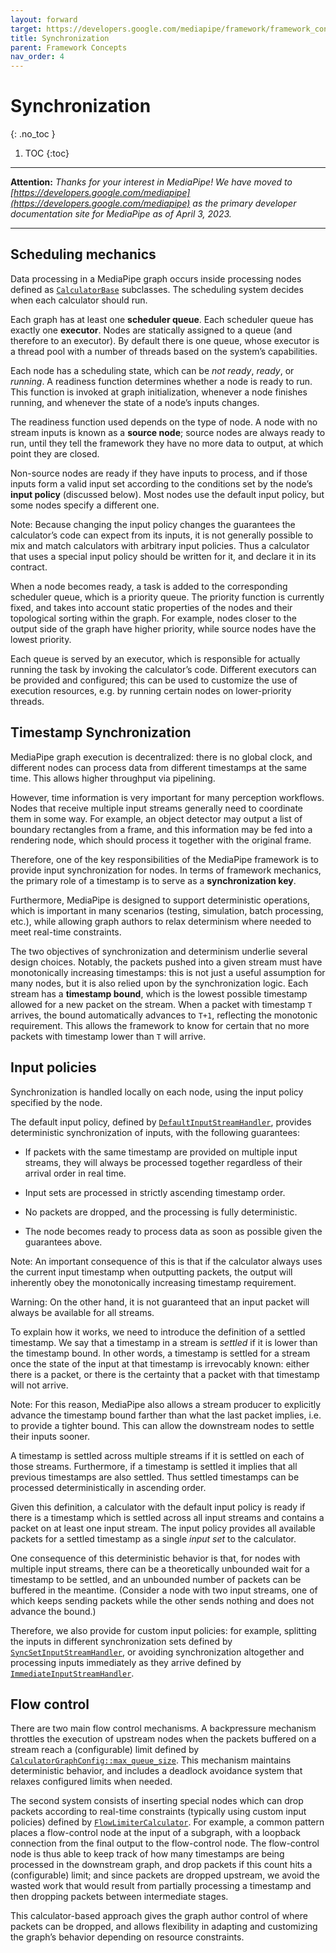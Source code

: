 ```yaml
---
layout: forward
target: https://developers.google.com/mediapipe/framework/framework_concepts/synchronization
title: Synchronization
parent: Framework Concepts
nav_order: 4
---
```


# Synchronization
{: .no_toc }

1. TOC
{:toc}
---

**Attention:** *Thanks for your interest in MediaPipe! We have moved to
[https://developers.google.com/mediapipe](https://developers.google.com/mediapipe)
as the primary developer documentation site for MediaPipe as of April 3, 2023.*

----

## Scheduling mechanics

Data processing in a MediaPipe graph occurs inside processing nodes defined as
[`CalculatorBase`] subclasses. The scheduling system decides when each
calculator should run.

Each graph has at least one **scheduler queue**. Each scheduler queue has
exactly one **executor**. Nodes are statically assigned to a queue (and
therefore to an executor). By default there is one queue, whose executor is a
thread pool with a number of threads based on the system’s capabilities.

Each node has a scheduling state, which can be *not ready*, *ready*, or
*running*. A readiness function determines whether a node is ready to run. This
function is invoked at graph initialization, whenever a node finishes running,
and whenever the state of a node’s inputs changes.

The readiness function used depends on the type of node. A node with no stream
inputs is known as a **source node**; source nodes are always ready to run,
until they tell the framework they have no more data to output, at which point
they are closed.

Non-source nodes are ready if they have inputs to process, and if those inputs
form a valid input set according to the conditions set by the node’s **input
policy** (discussed below). Most nodes use the default input policy, but some
nodes specify a different one.

Note: Because changing the input policy changes the guarantees the calculator’s
code can expect from its inputs, it is not generally possible to mix and match
calculators with arbitrary input policies. Thus a calculator that uses a special
input policy should be written for it, and declare it in its contract.

When a node becomes ready, a task is added to the corresponding scheduler queue,
which is a priority queue. The priority function is currently fixed, and takes
into account static properties of the nodes and their topological sorting within
the graph. For example, nodes closer to the output side of the graph have higher
priority, while source nodes have the lowest priority.

Each queue is served by an executor, which is responsible for actually running
the task by invoking the calculator’s code. Different executors can be provided
and configured; this can be used to customize the use of execution resources,
e.g. by running certain nodes on lower-priority threads.

## Timestamp Synchronization

MediaPipe graph execution is decentralized: there is no global clock, and
different nodes can process data from different timestamps at the same time.
This allows higher throughput via pipelining.

However, time information is very important for many perception workflows. Nodes
that receive multiple input streams generally need to coordinate them in some
way. For example, an object detector may output a list of boundary rectangles
from a frame, and this information may be fed into a rendering node, which
should process it together with the original frame.

Therefore, one of the key responsibilities of the MediaPipe framework is to
provide input synchronization for nodes. In terms of framework mechanics, the
primary role of a timestamp is to serve as a **synchronization key**.

Furthermore, MediaPipe is designed to support deterministic operations, which is
important in many scenarios (testing, simulation, batch processing, etc.), while
allowing graph authors to relax determinism where needed to meet real-time
constraints.

The two objectives of synchronization and determinism underlie several design
choices. Notably, the packets pushed into a given stream must have monotonically
increasing timestamps: this is not just a useful assumption for many nodes, but
it is also relied upon by the synchronization logic. Each stream has a
**timestamp bound**, which is the lowest possible timestamp allowed for a new
packet on the stream. When a packet with timestamp `T` arrives, the bound
automatically advances to `T+1`, reflecting the monotonic requirement. This
allows the framework to know for certain that no more packets with timestamp
lower than `T` will arrive.

## Input policies

Synchronization is handled locally on each node, using the input policy
specified by the node.

The default input policy, defined by [`DefaultInputStreamHandler`], provides
deterministic synchronization of inputs, with the following guarantees:

*   If packets with the same timestamp are provided on multiple input streams,
    they will always be processed together regardless of their arrival order in
    real time.

*   Input sets are processed in strictly ascending timestamp order.

*   No packets are dropped, and the processing is fully deterministic.

*   The node becomes ready to process data as soon as possible given the
    guarantees above.

Note: An important consequence of this is that if the calculator always uses the
current input timestamp when outputting packets, the output will inherently obey
the monotonically increasing timestamp requirement.

Warning: On the other hand, it is not guaranteed that an input packet will
always be available for all streams.

To explain how it works, we need to introduce the definition of a settled
timestamp. We say that a timestamp in a stream is *settled* if it is lower than
the timestamp bound. In other words, a timestamp is settled for a stream once
the state of the input at that timestamp is irrevocably known: either there is a
packet, or there is the certainty that a packet with that timestamp will not
arrive.

Note: For this reason, MediaPipe also allows a stream producer to explicitly
advance the timestamp bound farther than what the last packet implies, i.e. to
provide a tighter bound. This can allow the downstream nodes to settle their
inputs sooner.

A timestamp is settled across multiple streams if it is settled on each of those
streams. Furthermore, if a timestamp is settled it implies that all previous
timestamps are also settled. Thus settled timestamps can be processed
deterministically in ascending order.

Given this definition, a calculator with the default input policy is ready if
there is a timestamp which is settled across all input streams and contains a
packet on at least one input stream. The input policy provides all available
packets for a settled timestamp as a single *input set* to the calculator.

One consequence of this deterministic behavior is that, for nodes with multiple
input streams, there can be a theoretically unbounded wait for a timestamp to be
settled, and an unbounded number of packets can be buffered in the meantime.
(Consider a node with two input streams, one of which keeps sending packets
while the other sends nothing and does not advance the bound.)

Therefore, we also provide for custom input policies: for example, splitting the
inputs in different synchronization sets defined by
[`SyncSetInputStreamHandler`], or avoiding synchronization altogether and
processing inputs immediately as they arrive defined by
[`ImmediateInputStreamHandler`].

## Flow control

There are two main flow control mechanisms. A backpressure mechanism throttles
the execution of upstream nodes when the packets buffered on a stream reach a
(configurable) limit defined by [`CalculatorGraphConfig::max_queue_size`]. This
mechanism maintains deterministic behavior, and includes a deadlock avoidance
system that relaxes configured limits when needed.

The second system consists of inserting special nodes which can drop packets
according to real-time constraints (typically using custom input policies)
defined by [`FlowLimiterCalculator`]. For example, a common pattern places a
flow-control node at the input of a subgraph, with a loopback connection from
the final output to the flow-control node. The flow-control node is thus able to
keep track of how many timestamps are being processed in the downstream graph,
and drop packets if this count hits a (configurable) limit; and since packets
are dropped upstream, we avoid the wasted work that would result from partially
processing a timestamp and then dropping packets between intermediate stages.

This calculator-based approach gives the graph author control of where packets
can be dropped, and allows flexibility in adapting and customizing the graph’s
behavior depending on resource constraints.

[`CalculatorBase`]: https://github.com/google-ai-edge/mediapipe/tree/master/mediapipe/framework/calculator_base.h
[`DefaultInputStreamHandler`]: https://github.com/google-ai-edge/mediapipe/tree/master/mediapipe/framework/stream_handler/default_input_stream_handler.h
[`SyncSetInputStreamHandler`]: https://github.com/google-ai-edge/mediapipe/tree/master/mediapipe/framework/stream_handler/sync_set_input_stream_handler.cc
[`ImmediateInputStreamHandler`]: https://github.com/google-ai-edge/mediapipe/tree/master/mediapipe/framework/stream_handler/immediate_input_stream_handler.cc
[`CalculatorGraphConfig::max_queue_size`]: https://github.com/google-ai-edge/mediapipe/tree/master/mediapipe/framework/calculator.proto
[`FlowLimiterCalculator`]: https://github.com/google-ai-edge/mediapipe/tree/master/mediapipe/calculators/core/flow_limiter_calculator.cc
